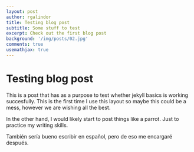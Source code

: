 ```yaml
---
layout: post
author: rgalindor
title: Testing blog post
subtitle: Some stuff to test
excerpt: Check out the first blog post
background: '/img/posts/02.jpg'
comments: true
usemathjax: true
---
```


# Testing blog post

This is a post that has as a purpose to test whether jekyll basics is working succesfully. This is the first time I use this layout so maybe this could be a mess, however we are wishing all the best.

In the other hand, I would likely start to post things like a parrot. Just to practice my writing skills.

También sería bueno escribir en español, pero de eso me encargaré después.
